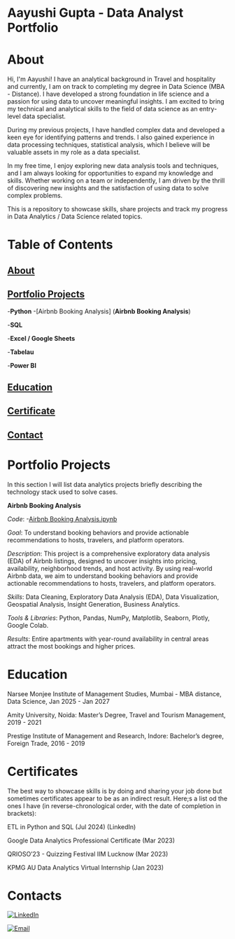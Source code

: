 # Aayushi Gupta - Data Analyst Portfolio

# About

Hi, I'm Aayushi! I have an analytical background in Travel and hospitality and currently, I am on track to completing my degree in Data Science (MBA - Distance). I have developed a strong foundation in life science and a passion for using data to uncover meaningful insights. I am excited to bring my technical and analytical skills to the field of data science as an entry-level data specialist. 

During my previous projects, I have handled complex data and developed a keen eye for identifying patterns and trends. I also gained experience in data processing techniques, statistical analysis, which I believe will be valuable assets in my role as a data specialist. 

In my free time, I enjoy exploring new data analysis tools and techniques, and I am always looking for opportunities to expand my knowledge and skills. Whether working on a team or independently, I am driven by the thrill of discovering new insights and the satisfaction of using data to solve complex problems.

This is a repository to showcase skills, share projects and track my progress in Data Analytics / Data Science related topics. 

# Table of Contents

## [About](#About)
## [Portfolio Projects](#PortfolioProject)

-**Python**
   -[Airbnb Booking Analysis] (**Airbnb Booking Analysis**)
     
-**SQL**

-**Excel / Google Sheets**

-**Tabelau**

-**Power BI**
  
## [Education](#Education)

## [Certificate](#Certificates)

## [Contact](#Contacts)

# Portfolio Projects

In this section I will list data analytics projects briefly describing the technology stack used to solve cases. 

**Airbnb Booking Analysis**

*Code*: -[Airbnb Booking Analysis.ipynb](https://github.com/Aayushigupta357/Airbnb-Booking-Analysis/blob/main/Airbnb_booking_analysispynb.ipynb)

*Goal*: To understand booking behaviors and provide actionable recommendations to hosts, travelers, and platform operators.

*Description*: This project is a comprehensive exploratory data analysis (EDA) of Airbnb listings, designed to uncover insights into pricing, availability, neighborhood trends, and host activity. By using real-world Airbnb data, we aim to understand booking behaviors and provide actionable recommendations to hosts, travelers, and platform operators.

*Skills*: Data Cleaning, Exploratory Data Analysis (EDA), Data Visualization, Geospatial Analysis, Insight Generation, Business Analytics.

*Tools & Libraries*: Python, Pandas, NumPy, Matplotlib, Seaborn, Plotly, Google Colab.

*Results*: Entire apartments with year-round availability in central areas attract the most bookings and higher prices.

# Education

Narsee Monjee Institute of Management Studies, Mumbai - MBA distance, Data Science, Jan 2025 - Jan 2027

Amity University, Noida: Master’s Degree, Travel and Tourism Management, 2019 - 2021

Prestige Institute of Management and Research, Indore: Bachelor’s degree, Foreign Trade, 2016 - 2019

# Certificates

The best way to showcase skills is by doing and sharing your job done but sometimes certificates appear to be as an indirect result. Here;s a list od the ones I have (in reverse-chronological order, with the date of completion in brackets):

ETL in Python and SQL (Jul 2024) (LinkedIn)

Google Data Analytics Professional Certificate (Mar 2023)

QRIOSO’23 - Quizzing Festival IIM Lucknow (Mar 2023)

KPMG AU Data Analytics Virtual Internship (Jan 2023)

# Contacts

[![LinkedIn](https://img.shields.io/badge/LinkedIn-blue?logo=linkedin&logoColor=white)](https://www.linkedin.com/in/aayushi-gupta-8757371a9/)

[![Email](https://img.shields.io/badge/Email-D14836?style=flat&logo=gmail&logoColor=white)](guptaaayushi356@gmail.com)


